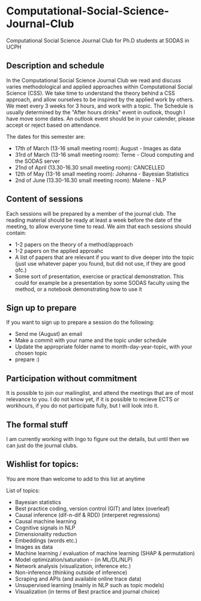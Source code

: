 # Computational-Social-Science-Journal-Club
Computational Social Science Journal Club for Ph.D students at SODAS in UCPH 

## Description and schedule 
In the Computational Social Science Journal Club we read and discuss varies methodological and applied approaches within Computational Social Science (CSS). We take time to understand the theory behind a CSS approach, and allow ourselves to be inspired by the applied work by others. We meet every 3 weeks for 3 hours, and work with a topic. The Schedule is usually determined by the "After hours drinks" event in outlook, though I have move some dates. An outlook event should be in your calender, please accept or reject based on attendance.  

The dates for this semester are:
- 17th of March (13-16 small meeting room): August - Images as data
- 31rd of March (13-16 small meeting room): Terne - Cloud computing and the SODAS server
- 21nd of April (13.30-16.30 small meeting room): CANCELLED
- 12th of May (13-16 small meeting room): Johanna - Bayesian Statistics
- 2nd of June (13.30-16.30 small meeting room): Malene - NLP


## Content of sessions
Each sessions will be prepared by a member of the journal club. The reading material should be ready at least a week before the date of the meeting, to allow everyone time to read. We aim that each sessions should contain:
- 1-2 papers on the theory of a method/approach
- 1-2 papers on the applied approahc 
- A list of papers that are relevant if you want to dive deeper into the topic (just use whatever paper you found, but did not use, if they are good ofc.) 
- Some sort of presentation, exercise or practical demonstration. This could for example be a presentation by some SODAS faculty using the method, or a notebook demonstrating how to use it 

## Sign up to prepare
If you want to sign up to prepare a session do the following:
- Send me (August) an email
- Make a commit with your name and the topic under schedule
- Update the appropriate folder name to month-day-year-topic, with your chosen topic 
- prepare :)

## Participation without commitment
It is possible to join our mailinglist, and attend the meetings that are of most relevance to you. I do not know yet, if it is possible to recieve ECTS or workhours, if you do not participate fully, but I will look into it. 


## The formal stuff
I am currently working with Ingo to figure out the details, but until then we can just do the journal clubs. 

## Wishlist for topics:
You are more than welcome to add to this list at anytime 

List of topics:
- Bayesian statistics
- Best practice coding, version control (GIT) and latex (overleaf)
- Causal inference (dif-n-dif & RDD) (interperet regressions)
- Causal machine learning  
- Cognitive signals in NLP
- Dimensionality reduction
- Embeddings (words etc.)
- Images as data
- Machine learning / evaluation of machine learning (SHAP & permutation)
- Model optimization/saturation -  (in ML/DL/NLP)
- Network analysis (visualization, inference etc.)
- Non-inference (thinking outside of inference)
- Scraping and APIs (and available online trace data)
- Unsupervised learning (mainly in NLP such as topic models)
- Visualization (in terms of  Best practice and journal choice)

